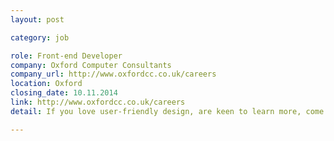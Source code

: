 ```yaml
---
layout: post

category: job

role: Front-end Developer
company: Oxford Computer Consultants
company_url: http://www.oxfordcc.co.uk/careers
location: Oxford
closing_date: 10.11.2014
link: http://www.oxfordcc.co.uk/careers
detail: If you love user-friendly design, are keen to learn more, come join our team to design attractive websites and apps for a variety of projects. You'll be mentored and helped to expand your skills. Read the full job description and how to apply on our web site.

---
```

